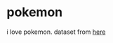 # pokemon
i love pokemon.
dataset from [here](https://www.kaggle.com/datasets/abcsds/pokemon?resource=download)
